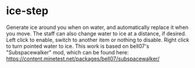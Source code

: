 # ice-step
Generate ice around you when on water, and automatically replace it when you move. The staff can also change water to ice at a distance, if desired.
Left click to enable, switch to another item or nothing to disable. Right click to turn pointed water to ice.
This work is based on bell07's "Subspacewalker" mod, which can be found here: https://content.minetest.net/packages/bell07/subspacewalker/
